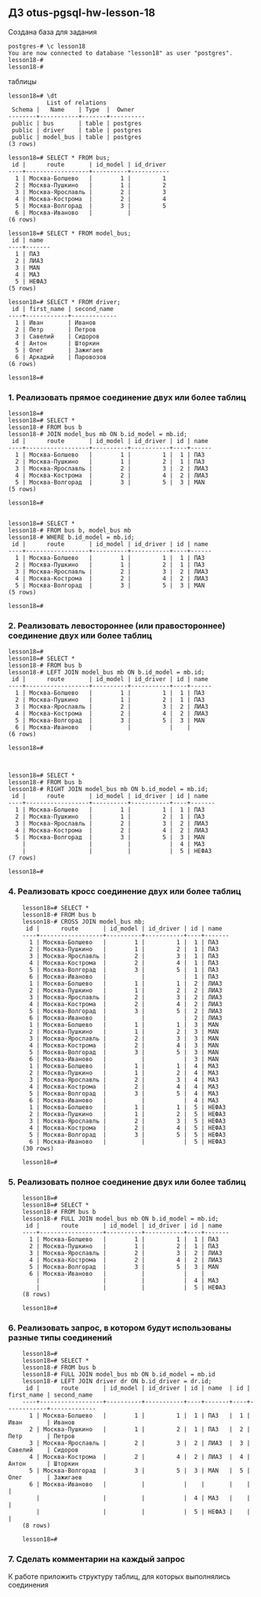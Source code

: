 ## ДЗ otus-pgsql-hw-lesson-18


Создана база для задания

    postgres-# \c lesson18
    You are now connected to database "lesson18" as user "postgres".
    lesson18-#
    lesson18-#

таблицы

    lesson18=# \dt
               List of relations
     Schema |   Name    | Type  |  Owner
    --------+-----------+-------+----------
     public | bus       | table | postgres
     public | driver    | table | postgres
     public | model_bus | table | postgres
    (3 rows)

    lesson18=# SELECT * FROM bus;
     id |      route       | id_model | id_driver
    ----+------------------+----------+-----------
      1 | Москва-Болшево   |        1 |         1
      2 | Москва-Пушкино   |        1 |         2
      3 | Москва-Ярославль |        2 |         3
      4 | Москва-Кострома  |        2 |         4
      5 | Москва-Волгорад  |        3 |         5
      6 | Москва-Иваново   |          |
    (6 rows)
    
    lesson18=# SELECT * FROM model_bus;
     id | name
    ----+-------
      1 | ПАЗ
      2 | ЛИАЗ
      3 | MAN
      4 | МАЗ
      5 | НЕФАЗ
    (5 rows)

    lesson18=# SELECT * FROM driver;
     id | first_name | second_name
    ----+------------+-------------
      1 | Иван       | Иванов
      2 | Петр       | Петров
      3 | Савелий    | Сидоров
      4 | Антон      | Шторкин
      5 | Олег       | Зажигаев
      6 | Аркадий    | Паровозов
    (6 rows)
    
    lesson18=#




### 1. Реализовать прямое соединение двух или более таблиц

    lesson18=#
    lesson18=# SELECT *
    lesson18-# FROM bus b
    lesson18-# JOIN model_bus mb ON b.id_model = mb.id;
     id |      route       | id_model | id_driver | id | name
    ----+------------------+----------+-----------+----+------
      1 | Москва-Болшево   |        1 |         1 |  1 | ПАЗ
      2 | Москва-Пушкино   |        1 |         2 |  1 | ПАЗ
      3 | Москва-Ярославль |        2 |         3 |  2 | ЛИАЗ
      4 | Москва-Кострома  |        2 |         4 |  2 | ЛИАЗ
      5 | Москва-Волгорад  |        3 |         5 |  3 | MAN
    (5 rows)
    
    lesson18=#


    lesson18=# SELECT *
    lesson18-# FROM bus b, model_bus mb
    lesson18-# WHERE b.id_model = mb.id;
     id |      route       | id_model | id_driver | id | name
    ----+------------------+----------+-----------+----+------
      1 | Москва-Болшево   |        1 |         1 |  1 | ПАЗ
      2 | Москва-Пушкино   |        1 |         2 |  1 | ПАЗ
      3 | Москва-Ярославль |        2 |         3 |  2 | ЛИАЗ
      4 | Москва-Кострома  |        2 |         4 |  2 | ЛИАЗ
      5 | Москва-Волгорад  |        3 |         5 |  3 | MAN
    (5 rows)
    
    lesson18=#




### 2. Реализовать левостороннее (или правостороннее) соединение двух или более таблиц

    lesson18=#
    lesson18=# SELECT *
    lesson18-# FROM bus b
    lesson18-# LEFT JOIN model_bus mb ON b.id_model = mb.id;
     id |      route       | id_model | id_driver | id | name
    ----+------------------+----------+-----------+----+------
      1 | Москва-Болшево   |        1 |         1 |  1 | ПАЗ
      2 | Москва-Пушкино   |        1 |         2 |  1 | ПАЗ
      3 | Москва-Ярославль |        2 |         3 |  2 | ЛИАЗ
      4 | Москва-Кострома  |        2 |         4 |  2 | ЛИАЗ
      5 | Москва-Волгорад  |        3 |         5 |  3 | MAN
      6 | Москва-Иваново   |          |           |    |
    (6 rows)
    
    lesson18=#



    lesson18=# SELECT *
    lesson18-# FROM bus b
    lesson18-# RIGHT JOIN model_bus mb ON b.id_model = mb.id;
     id |      route       | id_model | id_driver | id | name
    ----+------------------+----------+-----------+----+-------
      1 | Москва-Болшево   |        1 |         1 |  1 | ПАЗ
      2 | Москва-Пушкино   |        1 |         2 |  1 | ПАЗ
      3 | Москва-Ярославль |        2 |         3 |  2 | ЛИАЗ
      4 | Москва-Кострома  |        2 |         4 |  2 | ЛИАЗ
      5 | Москва-Волгорад  |        3 |         5 |  3 | MAN
        |                  |          |           |  4 | МАЗ
        |                  |          |           |  5 | НЕФАЗ
    (7 rows)
    
    lesson18=#



### 4. Реализовать кросс соединение двух или более таблиц

        lesson18=# SELECT *
        lesson18-# FROM bus b
        lesson18-# CROSS JOIN model_bus mb;
         id |      route       | id_model | id_driver | id | name
        ----+------------------+----------+-----------+----+-------
          1 | Москва-Болшево   |        1 |         1 |  1 | ПАЗ
          2 | Москва-Пушкино   |        1 |         2 |  1 | ПАЗ
          3 | Москва-Ярославль |        2 |         3 |  1 | ПАЗ
          4 | Москва-Кострома  |        2 |         4 |  1 | ПАЗ
          5 | Москва-Волгорад  |        3 |         5 |  1 | ПАЗ
          6 | Москва-Иваново   |          |           |  1 | ПАЗ
          1 | Москва-Болшево   |        1 |         1 |  2 | ЛИАЗ
          2 | Москва-Пушкино   |        1 |         2 |  2 | ЛИАЗ
          3 | Москва-Ярославль |        2 |         3 |  2 | ЛИАЗ
          4 | Москва-Кострома  |        2 |         4 |  2 | ЛИАЗ
          5 | Москва-Волгорад  |        3 |         5 |  2 | ЛИАЗ
          6 | Москва-Иваново   |          |           |  2 | ЛИАЗ
          1 | Москва-Болшево   |        1 |         1 |  3 | MAN
          2 | Москва-Пушкино   |        1 |         2 |  3 | MAN
          3 | Москва-Ярославль |        2 |         3 |  3 | MAN
          4 | Москва-Кострома  |        2 |         4 |  3 | MAN
          5 | Москва-Волгорад  |        3 |         5 |  3 | MAN
          6 | Москва-Иваново   |          |           |  3 | MAN
          1 | Москва-Болшево   |        1 |         1 |  4 | МАЗ
          2 | Москва-Пушкино   |        1 |         2 |  4 | МАЗ
          3 | Москва-Ярославль |        2 |         3 |  4 | МАЗ
          4 | Москва-Кострома  |        2 |         4 |  4 | МАЗ
          5 | Москва-Волгорад  |        3 |         5 |  4 | МАЗ
          6 | Москва-Иваново   |          |           |  4 | МАЗ
          1 | Москва-Болшево   |        1 |         1 |  5 | НЕФАЗ
          2 | Москва-Пушкино   |        1 |         2 |  5 | НЕФАЗ
          3 | Москва-Ярославль |        2 |         3 |  5 | НЕФАЗ
          4 | Москва-Кострома  |        2 |         4 |  5 | НЕФАЗ
          5 | Москва-Волгорад  |        3 |         5 |  5 | НЕФАЗ
          6 | Москва-Иваново   |          |           |  5 | НЕФАЗ
        (30 rows)
        
        lesson18=#



### 5. Реализовать полное соединение двух или более таблиц

        lesson18=#
        lesson18=# SELECT *
        lesson18-# FROM bus b
        lesson18-# FULL JOIN model_bus mb ON b.id_model = mb.id;
         id |      route       | id_model | id_driver | id | name
        ----+------------------+----------+-----------+----+-------
          1 | Москва-Болшево   |        1 |         1 |  1 | ПАЗ
          2 | Москва-Пушкино   |        1 |         2 |  1 | ПАЗ
          3 | Москва-Ярославль |        2 |         3 |  2 | ЛИАЗ
          4 | Москва-Кострома  |        2 |         4 |  2 | ЛИАЗ
          5 | Москва-Волгорад  |        3 |         5 |  3 | MAN
          6 | Москва-Иваново   |          |           |    |
            |                  |          |           |  4 | МАЗ
            |                  |          |           |  5 | НЕФАЗ
        (8 rows)
        
        lesson18=#




### 6. Реализовать запрос, в котором будут использованы разные типы соединений


        lesson18=#
        lesson18=# SELECT *
        lesson18-# FROM bus b
        lesson18-# FULL JOIN model_bus mb ON b.id_model = mb.id
        lesson18-# LEFT JOIN driver dr ON b.id_driver = dr.id;
         id |      route       | id_model | id_driver | id | name  | id | first_name | second_name
        ----+------------------+----------+-----------+----+-------+----+------------+-------------
          1 | Москва-Болшево   |        1 |         1 |  1 | ПАЗ   |  1 | Иван       | Иванов
          2 | Москва-Пушкино   |        1 |         2 |  1 | ПАЗ   |  2 | Петр       | Петров
          3 | Москва-Ярославль |        2 |         3 |  2 | ЛИАЗ  |  3 | Савелий    | Сидоров
          4 | Москва-Кострома  |        2 |         4 |  2 | ЛИАЗ  |  4 | Антон      | Шторкин
          5 | Москва-Волгорад  |        3 |         5 |  3 | MAN   |  5 | Олег       | Зажигаев
          6 | Москва-Иваново   |          |           |    |       |    |            |
            |                  |          |           |  4 | МАЗ   |    |            |
            |                  |          |           |  5 | НЕФАЗ |    |            |
        (8 rows)
        
        lesson18=#




### 7. Сделать комментарии на каждый запрос



К работе приложить структуру таблиц, для которых выполнялись соединения
